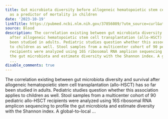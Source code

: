 ```yaml
---
title: Gut microbiota diversity before allogeneic hematopoietic stem cell transplantation
  as a predictor of mortality in children
date: '2023-10-19'
linkTitle: https://pubmed.ncbi.nlm.nih.gov/37856089/?utm_source=curl&utm_medium=rss&utm_campaign=journals&utm_content=7603509&fc=None&ff=20231019180737&v=2.17.9.post6+86293ac
source: Blood
description: The correlation existing between gut microbiota diversity and survival
  after allogeneic hematopoietic stem cell transplantation (allo-HSCT) has so far
  been studied in adults. Pediatric studies question whether this association applies
  to children as well. Stool samples from a multicenter cohort of 90 pediatric allo-HSCT
  recipients were analyzed using 16S ribosomal RNA amplicon sequencing to profile
  the gut microbiota and estimate diversity with the Shannon index. A global-to-local
  ...
disable_comments: true
---
```

The correlation existing between gut microbiota diversity and survival after allogeneic hematopoietic stem cell transplantation (allo-HSCT) has so far been studied in adults. Pediatric studies question whether this association applies to children as well. Stool samples from a multicenter cohort of 90 pediatric allo-HSCT recipients were analyzed using 16S ribosomal RNA amplicon sequencing to profile the gut microbiota and estimate diversity with the Shannon index. A global-to-local ...